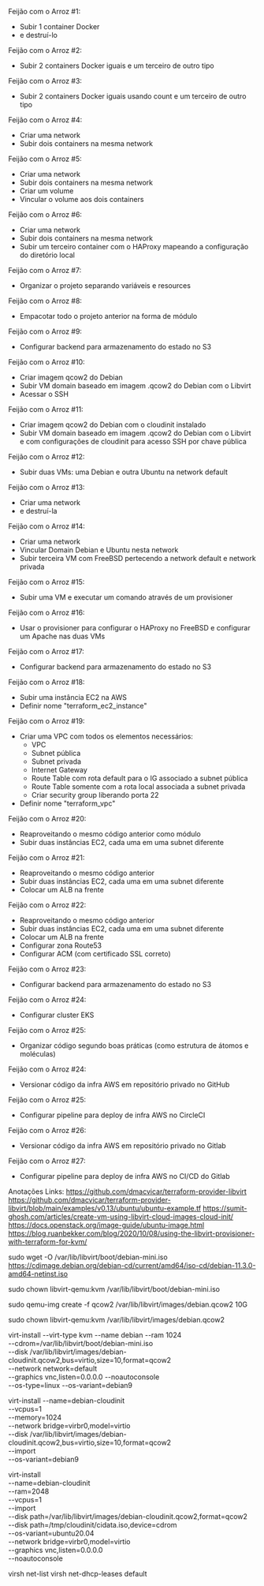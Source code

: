 Feijão com o Arroz #1:
 - Subir 1 container Docker
 - e destruí-lo

Feijão com o Arroz #2:
 - Subir 2 containers Docker iguais e um terceiro de outro tipo

Feijão com o Arroz #3:
 - Subir 2 containers Docker iguais usando count e um terceiro de outro tipo

Feijão com o Arroz #4:
 - Criar uma network
 - Subir dois containers na mesma network

Feijão com o Arroz #5:
 - Criar uma network
 - Subir dois containers na mesma network
 - Criar um volume
 - Vincular o volume aos dois containers

Feijão com o Arroz #6:
 - Criar uma network
 - Subir dois containers na mesma network
 - Subir um terceiro container com o HAProxy mapeando a configuração do diretório local

Feijão com o Arroz #7:
 - Organizar o projeto separando variáveis e resources

Feijão com o Arroz #8:
 - Empacotar todo o projeto anterior na forma de módulo

Feijão com o Arroz #9:
 - Configurar backend para armazenamento do estado no S3

Feijão com o Arroz #10:
 - Criar imagem qcow2 do Debian
 - Subir VM domain baseado em imagem .qcow2 do Debian com o Libvirt
 - Acessar o SSH

Feijão com o Arroz #11:
 - Criar imagem qcow2 do Debian com o cloudinit instalado
 - Subir VM domain baseado em imagem .qcow2 do Debian com o Libvirt
   e com configurações de cloudinit para acesso SSH por chave pública

Feijão com o Arroz #12:
 - Subir duas VMs: uma Debian e outra Ubuntu na network default

Feijão com o Arroz #13:
 - Criar uma network
 - e destruí-la

Feijão com o Arroz #14:
 - Criar uma network
 - Vincular Domain Debian e Ubuntu nesta network
 - Subir terceira VM com FreeBSD pertecendo a network
   default e network privada

Feijão com o Arroz #15:
 - Subir uma VM e executar um comando através de um provisioner

Feijão com o Arroz #16:
 - Usar o provisioner para configurar o HAProxy no FreeBSD
   e configurar um Apache nas duas VMs

Feijão com o Arroz #17:
 - Configurar backend para armazenamento do estado no S3

Feijão com o Arroz #18:
 - Subir uma instância EC2 na AWS
 - Definir nome "terraform_ec2_instance"

Feijão com o Arroz #19:
 - Criar uma VPC com todos os elementos necessários:
   * VPC
   * Subnet pública
   * Subnet privada
   * Internet Gateway
   * Route Table com rota default para o IG associado a subnet pública
   * Route Table somente com a rota local associada a subnet privada
   * Criar security group liberando porta 22
 - Definir nome "terraform_vpc"

Feijão com o Arroz #20:
 - Reaproveitando o mesmo código anterior como módulo
 - Subir duas instâncias EC2, cada uma em uma subnet diferente

Feijão com o Arroz #21:
 - Reaproveitando o mesmo código anterior
 - Subir duas instâncias EC2, cada uma em uma subnet diferente
 - Colocar um ALB na frente

Feijão com o Arroz #22:
 - Reaproveitando o mesmo código anterior
 - Subir duas instâncias EC2, cada uma em uma subnet diferente
 - Colocar um ALB na frente
 - Configurar zona Route53
 - Configurar ACM (com certificado SSL correto)

Feijão com o Arroz #23:
 - Configurar backend para armazenamento do estado no S3

Feijão com o Arroz #24:
 - Configurar cluster EKS

Feijão com o Arroz #25:
 - Organizar código segundo boas práticas (como estrutura de átomos e moléculas)

Feijão com o Arroz #24:
 - Versionar código da infra AWS em repositório privado no GitHub

Feijão com o Arroz #25:
 - Configurar pipeline para deploy de infra AWS no CircleCI

Feijão com o Arroz #26:
 - Versionar código da infra AWS em repositório privado no Gitlab

Feijão com o Arroz #27:
 - Configurar pipeline para deploy de infra AWS no CI/CD do Gitlab










Anotações
Links:
https://github.com/dmacvicar/terraform-provider-libvirt
https://github.com/dmacvicar/terraform-provider-libvirt/blob/main/examples/v0.13/ubuntu/ubuntu-example.tf
https://sumit-ghosh.com/articles/create-vm-using-libvirt-cloud-images-cloud-init/
https://docs.openstack.org/image-guide/ubuntu-image.html
https://blog.ruanbekker.com/blog/2020/10/08/using-the-libvirt-provisioner-with-terraform-for-kvm/


sudo wget -O /var/lib/libvirt/boot/debian-mini.iso \
  https://cdimage.debian.org/debian-cd/current/amd64/iso-cd/debian-11.3.0-amd64-netinst.iso

sudo chown libvirt-qemu:kvm /var/lib/libvirt/boot/debian-mini.iso

sudo qemu-img create -f qcow2 /var/lib/libvirt/images/debian.qcow2 10G

sudo chown libvirt-qemu:kvm /var/lib/libvirt/images/debian.qcow2

virt-install --virt-type kvm --name debian --ram 1024 \
  --cdrom=/var/lib/libvirt/boot/debian-mini.iso \
  --disk /var/lib/libvirt/images/debian-cloudinit.qcow2,bus=virtio,size=10,format=qcow2 \
  --network network=default \
  --graphics vnc,listen=0.0.0.0 --noautoconsole \
  --os-type=linux --os-variant=debian9

virt-install --name=debian-cloudinit \
--vcpus=1 \
--memory=1024 \
--network bridge=virbr0,model=virtio \
--disk /var/lib/libvirt/images/debian-cloudinit.qcow2,bus=virtio,size=10,format=qcow2 \
--import \
--os-variant=debian9

virt-install \
--name=debian-cloudinit \
--ram=2048 \
--vcpus=1 \
--import \
--disk path=/var/lib/libvirt/images/debian-cloudinit.qcow2,format=qcow2 \
--disk path=/tmp/cloudinit/cidata.iso,device=cdrom \
--os-variant=ubuntu20.04 \
--network bridge=virbr0,model=virtio \
--graphics vnc,listen=0.0.0.0 \
--noautoconsole

virsh net-list
virsh net-dhcp-leases default
